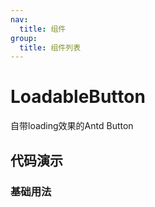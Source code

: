 ```yaml
---
nav:
  title: 组件
group:
  title: 组件列表
---
```


# LoadableButton

自带loading效果的Antd Button

## 代码演示

### 基础用法

<code src="./demo/demo.tsx" defaultShowCode></code>
